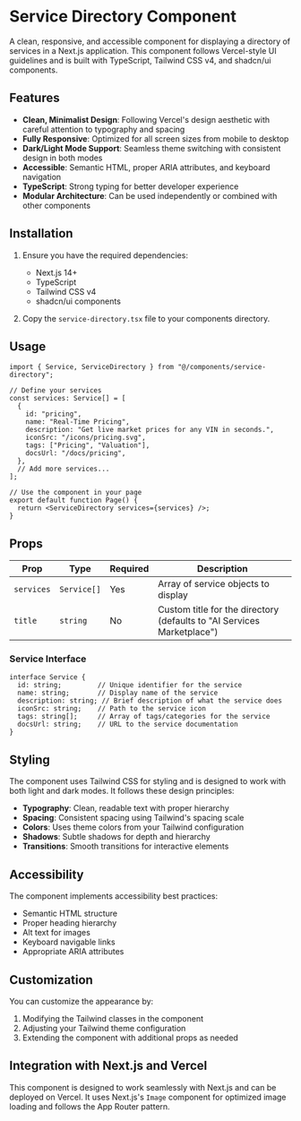 # Service Directory Component

A clean, responsive, and accessible component for displaying a directory of services in a Next.js application. This component follows Vercel-style UI guidelines and is built with TypeScript, Tailwind CSS v4, and shadcn/ui components.

## Features

- **Clean, Minimalist Design**: Following Vercel's design aesthetic with careful attention to typography and spacing
- **Fully Responsive**: Optimized for all screen sizes from mobile to desktop
- **Dark/Light Mode Support**: Seamless theme switching with consistent design in both modes
- **Accessible**: Semantic HTML, proper ARIA attributes, and keyboard navigation
- **TypeScript**: Strong typing for better developer experience
- **Modular Architecture**: Can be used independently or combined with other components

## Installation

1. Ensure you have the required dependencies:
   - Next.js 14+
   - TypeScript
   - Tailwind CSS v4
   - shadcn/ui components

2. Copy the `service-directory.tsx` file to your components directory.

## Usage

```tsx
import { Service, ServiceDirectory } from "@/components/service-directory";

// Define your services
const services: Service[] = [
  {
    id: "pricing",
    name: "Real-Time Pricing",
    description: "Get live market prices for any VIN in seconds.",
    iconSrc: "/icons/pricing.svg",
    tags: ["Pricing", "Valuation"],
    docsUrl: "/docs/pricing",
  },
  // Add more services...
];

// Use the component in your page
export default function Page() {
  return <ServiceDirectory services={services} />;
}
```

## Props

| Prop | Type | Required | Description |
|------|------|----------|-------------|
| `services` | `Service[]` | Yes | Array of service objects to display |
| `title` | `string` | No | Custom title for the directory (defaults to "AI Services Marketplace") |

### Service Interface

```tsx
interface Service {
  id: string;         // Unique identifier for the service
  name: string;       // Display name of the service
  description: string; // Brief description of what the service does
  iconSrc: string;    // Path to the service icon
  tags: string[];     // Array of tags/categories for the service
  docsUrl: string;    // URL to the service documentation
}
```

## Styling

The component uses Tailwind CSS for styling and is designed to work with both light and dark modes. It follows these design principles:

- **Typography**: Clean, readable text with proper hierarchy
- **Spacing**: Consistent spacing using Tailwind's spacing scale
- **Colors**: Uses theme colors from your Tailwind configuration
- **Shadows**: Subtle shadows for depth and hierarchy
- **Transitions**: Smooth transitions for interactive elements

## Accessibility

The component implements accessibility best practices:

- Semantic HTML structure
- Proper heading hierarchy
- Alt text for images
- Keyboard navigable links
- Appropriate ARIA attributes

## Customization

You can customize the appearance by:

1. Modifying the Tailwind classes in the component
2. Adjusting your Tailwind theme configuration
3. Extending the component with additional props as needed

## Integration with Next.js and Vercel

This component is designed to work seamlessly with Next.js and can be deployed on Vercel. It uses Next.js's `Image` component for optimized image loading and follows the App Router pattern.
